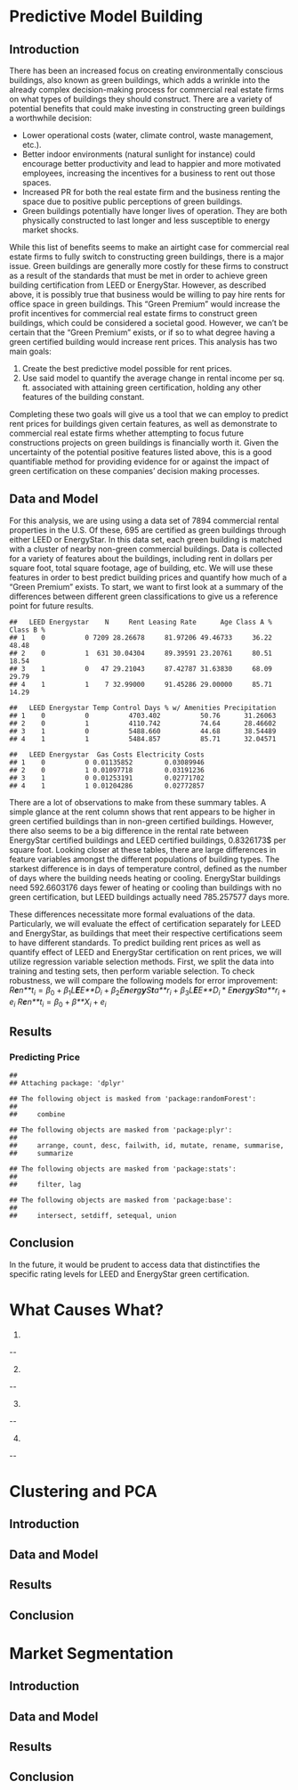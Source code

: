 Predictive Model Building
=========================

Introduction
------------

There has been an increased focus on creating environmentally conscious
buildings, also known as green buildings, which adds a wrinkle into the
already complex decision-making process for commercial real estate firms
on what types of buildings they should construct. There are a variety of
potential benefits that could make investing in constructing green
buildings a worthwhile decision:

-   Lower operational costs (water, climate control, waste management,
    etc.).
-   Better indoor environments (natural sunlight for instance) could
    encourage better productivity and lead to happier and more motivated
    employees, increasing the incentives for a business to rent out
    those spaces.
-   Increased PR for both the real estate firm and the business renting
    the space due to positive public perceptions of green buildings.
-   Green buildings potentially have longer lives of operation. They are
    both physically constructed to last longer and less susceptible to
    energy market shocks.

While this list of benefits seems to make an airtight case for
commercial real estate firms to fully switch to constructing green
buildings, there is a major issue. Green buildings are generally more
costly for these firms to construct as a result of the standards that
must be met in order to achieve green building certification from LEED
or EnergyStar. However, as described above, it is possibly true that
business would be willing to pay hire rents for office space in green
buildings. This “Green Premium” would increase the profit incentives for
commercial real estate firms to construct green buildings, which could
be considered a societal good. However, we can’t be certain that the
“Green Premium” exists, or if so to what degree having a green certified
building would increase rent prices. This analysis has two main goals:

1.  Create the best predictive model possible for rent prices.
2.  Use said model to quantify the average change in rental income per
    sq. ft. associated with attaining green certification, holding any
    other features of the building constant.

Completing these two goals will give us a tool that we can employ to
predict rent prices for buildings given certain features, as well as
demonstrate to commercial real estate firms whether attempting to focus
future constructions projects on green buildings is financially worth
it. Given the uncertainty of the potential positive features listed
above, this is a good quantifiable method for providing evidence for or
against the impact of green certification on these companies’ decision
making processes.

Data and Model
--------------

For this analysis, we are using using a data set of 7894 commercial
rental properties in the U.S. Of these, 695 are certified as green
buildings through either LEED or EnergyStar. In this data set, each
green building is matched with a cluster of nearby non-green commercial
buildings. Data is collected for a variety of features about the
buildings, including rent in dollars per square foot, total square
footage, age of building, etc. We will use these features in order to
best predict building prices and quantify how much of a “Green Premium”
exists. To start, we want to first look at a summary of the differences
between different green classifications to give us a reference point for
future results.

    ##   LEED Energystar    N     Rent Leasing Rate      Age Class A % Class B %
    ## 1    0          0 7209 28.26678     81.97206 49.46733     36.22     48.48
    ## 2    0          1  631 30.04304     89.39591 23.20761     80.51     18.54
    ## 3    1          0   47 29.21043     87.42787 31.63830     68.09     29.79
    ## 4    1          1    7 32.99000     91.45286 29.00000     85.71     14.29

    ##   LEED Energystar Temp Control Days % w/ Amenities Precipitation
    ## 1    0          0          4703.402          50.76      31.26063
    ## 2    0          1          4110.742          74.64      28.46602
    ## 3    1          0          5488.660          44.68      38.54489
    ## 4    1          1          5484.857          85.71      32.04571

    ##   LEED Energystar  Gas Costs Electricity Costs
    ## 1    0          0 0.01135852        0.03089946
    ## 2    0          1 0.01097718        0.03191236
    ## 3    1          0 0.01253191        0.02771702
    ## 4    1          1 0.01204286        0.02772857

There are a lot of observations to make from these summary tables. A
simple glance at the rent column shows that rent appears to be higher in
green certified buildings than in non-green certified buildings.
However, there also seems to be a big difference in the rental rate
between EnergyStar certified buildings and LEED certified buildings,
0.8326173$ per square foot. Looking closer at these tables, there are
large differences in feature variables amongst the different populations
of building types. The starkest difference is in days of temperature
control, defined as the number of days where the building needs heating
or cooling. EnergyStar buildings need 592.6603176 days fewer of heating
or cooling than buildings with no green certification, but LEED
buildings actually need 785.257577 days more.

These differences necessitate more formal evaluations of the data.
Particularly, we will evaluate the effect of certification separately
for LEED and EnergyStar, as buildings that meet their respective
certifications seem to have different standards. To predict building
rent prices as well as quantify effect of LEED and EnergyStar
certification on rent prices, we will utilize regression variable
selection methods. First, we split the data into training and testing
sets, then perform variable selection. To check robustness, we will
compare the following models for error improvement:
*R**e**n**t*<sub>*i*</sub> = *β*<sub>0</sub> + *β*<sub>1</sub>*L**E**E**D*<sub>*i*</sub> + *β*<sub>2</sub>*E**n**e**r**g**y**S**t**a**r*<sub>*i*</sub> + *β*<sub>3</sub>*L**E**E**D*<sub>*i*</sub> \* *E**n**e**r**g**y**S**t**a**r*<sub>*i*</sub> + *e*<sub>*i*</sub>
*R**e**n**t*<sub>*i*</sub> = *β*<sub>0</sub> + *β**X*<sub>*i*</sub> + *e*<sub>*i*</sub>

Results
-------

### Predicting Price

    ## 
    ## Attaching package: 'dplyr'

    ## The following object is masked from 'package:randomForest':
    ## 
    ##     combine

    ## The following objects are masked from 'package:plyr':
    ## 
    ##     arrange, count, desc, failwith, id, mutate, rename, summarise,
    ##     summarize

    ## The following objects are masked from 'package:stats':
    ## 
    ##     filter, lag

    ## The following objects are masked from 'package:base':
    ## 
    ##     intersect, setdiff, setequal, union

Conclusion
----------

In the future, it would be prudent to access data that distinctifies the
specific rating levels for LEED and EnergyStar green certification.

What Causes What?
=================

1.
--

2.
--

3.
--

4.
--

Clustering and PCA
==================

Introduction
------------

Data and Model
--------------

Results
-------

Conclusion
----------

Market Segmentation
===================

Introduction
------------

Data and Model
--------------

Results
-------

Conclusion
----------
